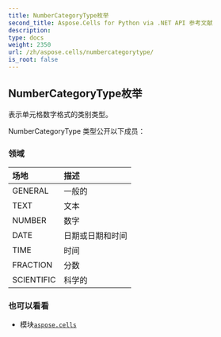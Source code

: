```yaml
---
title: NumberCategoryType枚举
second_title: Aspose.Cells for Python via .NET API 参考文献
description:
type: docs
weight: 2350
url: /zh/aspose.cells/numbercategorytype/
is_root: false
---
```

## NumberCategoryType枚举
表示单元格数字格式的类别类型。



NumberCategoryType 类型公开以下成员：

### 领域
|场地|描述|
| :- | :- |
| GENERAL |一般的|
| TEXT |文本|
| NUMBER |数字|
| DATE |日期或日期和时间|
| TIME |时间|
| FRACTION |分数|
| SCIENTIFIC |科学的|



### 也可以看看
* 模块[`aspose.cells`](..)
